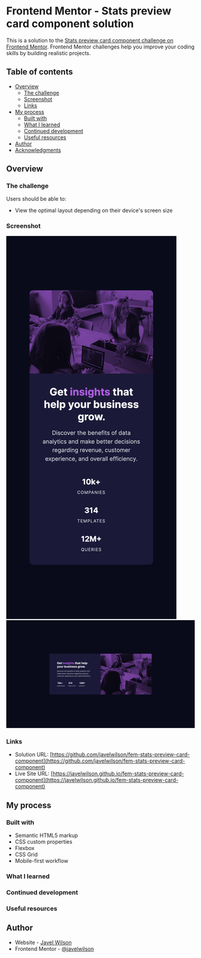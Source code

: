 # Frontend Mentor - Stats preview card component solution

This is a solution to the [Stats preview card component challenge on Frontend Mentor](https://www.frontendmentor.io/challenges/stats-preview-card-component-8JqbgoU62). Frontend Mentor challenges help you improve your coding skills by building realistic projects.

## Table of contents

- [Overview](#overview)
  - [The challenge](#the-challenge)
  - [Screenshot](#screenshot)
  - [Links](#links)
- [My process](#my-process)
  - [Built with](#built-with)
  - [What I learned](#what-i-learned)
  - [Continued development](#continued-development)
  - [Useful resources](#useful-resources)
- [Author](#author)
- [Acknowledgments](#acknowledgments)

## Overview

### The challenge

Users should be able to:

- View the optimal layout depending on their device's screen size

### Screenshot

![](./screenshot01.png)
![](./screenshot02.png)

### Links

- Solution URL: [https://github.com/javelwilson/fem-stats-preview-card-component](https://github.com/javelwilson/fem-stats-preview-card-component)
- Live Site URL: [https://javelwilson.github.io/fem-stats-preview-card-component](https://javelwilson.github.io/fem-stats-preview-card-component)

## My process

### Built with

- Semantic HTML5 markup
- CSS custom properties
- Flexbox
- CSS Grid
- Mobile-first workflow

### What I learned

### Continued development

### Useful resources

## Author

- Website - [Javel Wilson](https://javelwilson.com)
- Frontend Mentor - [@javelwilson](https://www.frontendmentor.io/profile/javelwilson)
